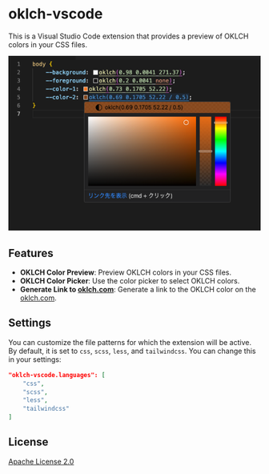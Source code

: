 # oklch-vscode

This is a Visual Studio Code extension that provides a preview of OKLCH colors in your CSS files.

![Screenshot](./public/screenshot.png)

## Features

- **OKLCH Color Preview**: Preview OKLCH colors in your CSS files.
- **OKLCH Color Picker**: Use the color picker to select OKLCH colors.
- **Generate Link to [oklch.com](https://oklch.com/)**: Generate a link to the OKLCH color on the [oklch.com](https://oklch.com/).

## Settings

You can customize the file patterns for which the extension will be active. By default, it is set to `css`, `scss`, `less`, and `tailwindcss`. You can change this in your settings:

```json
"oklch-vscode.languages": [
    "css",
    "scss",
    "less",
    "tailwindcss"
]
```

## License

[Apache License 2.0](LICENSE)
